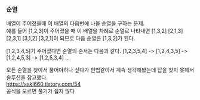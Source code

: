 ### 순열

배열이 주어졌을때 이 배열의 다음번에 나올 순열을 구하는 문제.  
예를 들어 [1,2,3]이 주어졌을 때 이 배열을 차례로 순열로 나타내면 [1,3,2] [2,1,3] [2,3,1] [3,1,2] [3,2,1]이 되므로 다음 순열은 [1,3,2]가 된다.    

[1,2,3,4,5]가 주어졌다면 순열의 순서는 다음과 같다.
[1,2,3,5,4] ->  [1,2,4,3,5] -> [1,2,4,5,3] -> [1,2,5,3,4] ...

모든 순열을 찾아서 풀어야하나 싶다가 편법같아서 계속 생각해봤는데 답을 찾지 못해서 솔루션을 참고했다.  
https://sskl660.tistory.com/54  
공식을 모르면 풀기가 쉽지 않다  
